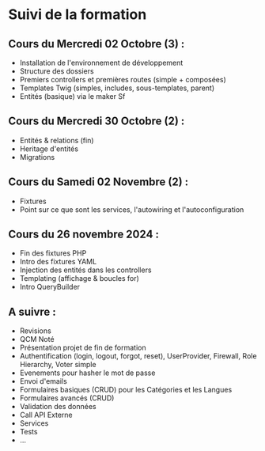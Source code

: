 # Suivi de la formation

## Cours du Mercredi 02 Octobre (3) :

-   Installation de l'environnement de développement
-   Structure des dossiers
-   Premiers controllers et premières routes (simple + composées)
-   Templates Twig (simples, includes, sous-templates, parent)
-   Entités (basique) via le maker Sf

## Cours du Mercredi 30 Octobre (2) :

-   Entités & relations (fin)
-   Heritage d'entités
-   Migrations

## Cours du Samedi 02 Novembre (2) :

-   Fixtures
-   Point sur ce que sont les services, l'autowiring et l'autoconfiguration

## Cours du 26 novembre 2024 :

-   Fin des fixtures PHP
-   Intro des fixtures YAML
-   Injection des entités dans les controllers
-   Templating (affichage & boucles for)
-   Intro QueryBuilder

## A suivre :

-   Revisions
-   QCM Noté
-   Présentation projet de fin de formation
-   Authentification (login, logout, forgot, reset), UserProvider, Firewall, Role Hierarchy, Voter simple
-   Evenements pour hasher le mot de passe
-   Envoi d'emails
-   Formulaires basiques (CRUD) pour les Catégories et les Langues
-   Formulaires avancés (CRUD)
-   Validation des données
-   Call API Externe
-   Services
-   Tests
-   ...
